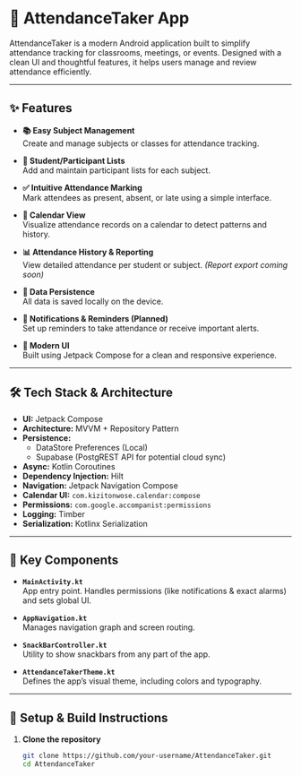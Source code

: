 # 📲 AttendanceTaker App

AttendanceTaker is a modern Android application built to simplify attendance tracking for classrooms, meetings, or events. Designed with a clean UI and thoughtful features, it helps users manage and review attendance efficiently.

---

## ✨ Features

- **📚 Easy Subject Management**  
  Create and manage subjects or classes for attendance tracking.

- **👥 Student/Participant Lists**  
  Add and maintain participant lists for each subject.

- **✅ Intuitive Attendance Marking**  
  Mark attendees as present, absent, or late using a simple interface.

- **📅 Calendar View**  
  Visualize attendance records on a calendar to detect patterns and history.

- **📊 Attendance History & Reporting**  
  View detailed attendance per student or subject. *(Report export coming soon)*

- **💾 Data Persistence**  
  All data is saved locally on the device.

- **🔔 Notifications & Reminders (Planned)**  
  Set up reminders to take attendance or receive important alerts.

- **🎨 Modern UI**  
  Built using Jetpack Compose for a clean and responsive experience.

---

## 🛠 Tech Stack & Architecture

- **UI:** Jetpack Compose  
- **Architecture:** MVVM + Repository Pattern  
- **Persistence:**
  - DataStore Preferences (Local)
  - Supabase (PostgREST API for potential cloud sync)
- **Async:** Kotlin Coroutines  
- **Dependency Injection:** Hilt  
- **Navigation:** Jetpack Navigation Compose  
- **Calendar UI:** `com.kizitonwose.calendar:compose`  
- **Permissions:** `com.google.accompanist:permissions`  
- **Logging:** Timber  
- **Serialization:** Kotlinx Serialization  

---

## 📁 Key Components

- **`MainActivity.kt`**  
  App entry point. Handles permissions (like notifications & exact alarms) and sets global UI.

- **`AppNavigation.kt`**  
  Manages navigation graph and screen routing.

- **`SnackBarController.kt`**  
  Utility to show snackbars from any part of the app.

- **`AttendanceTakerTheme.kt`**  
  Defines the app’s visual theme, including colors and typography.

---

## 🚀 Setup & Build Instructions

1. **Clone the repository**
   ```bash
   git clone https://github.com/your-username/AttendanceTaker.git
   cd AttendanceTaker
